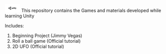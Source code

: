
<img src="https://github.com/Kechushou/Unity/blob/master/images/unity.jpg" width="48">
This repository contains the Games and materials developed while learning Unity

Includes:
1. Beginning Project (Jimmy Vegas)
2. Roll a ball game (Official tutorial)
3. 2D UFO (Official tutorial)
